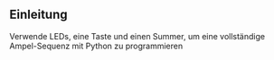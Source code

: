 ## Einleitung

Verwende LEDs, eine Taste und einen Summer, um eine vollständige Ampel-Sequenz mit Python zu programmieren